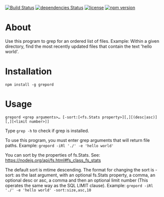 [![Build Status](https://travis-ci.org/petekeller2/grepord.svg?branch=master)](https://travis-ci.org/petekeller2/grepord) 
[![dependencies Status](https://status.david-dm.org/gh/petekeller2/grepord.svg)](https://david-dm.org/petekeller2/grepord)
[![license](https://img.shields.io/github/license/mashape/apistatus.svg)](https://github.com/petekeller2/grepord/LICENSE)
[![npm version](http://img.shields.io/npm/v/grepord.svg?style=flat)](https://npmjs.org/package/grepord)

# About

Use this program to grep for an ordered list of files. Example:
Within a given directory, find the most recently updated files that
contain the text 'hello world'.

# Installation

`npm install -g grepord`

# Usage

`grepord <grep arguments>… [-sort:[<fs.Stats property>][,][(desc|asc)][,][<limit number>]]`

Type `grep -h` to check if grep is installed.

To use this program, you must enter grep arguments that will return file paths. Example: `grepord -iRl './' -e 'hello world'`

You can sort by the properties of fs.Stats. See: https://nodejs.org/api/fs.html#fs_class_fs_stats

The default sort is mtime descending. The format for changing
the sort is -sort: as the last argument, with an optional
fs.Stats property, a comma, an optional desc or asc, a comma and
then an optional limit number (This operates the same way as the
SQL LIMIT clause). Example: `grepord -iRl './' -e 'hello world' -sort:size,asc,10`